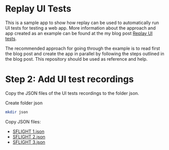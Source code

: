 # Replay UI Tests

This is a sample app to show how replay can be used to automatically run UI tests for testing a web app. More information about the approach and app created as an example can be found at the my blog post [Replay UI tests]().

The recommended approach for going through the example is to read first the blog post and create the app in parallel by following the steps outlined in the blog post. This repository should be used as reference and help.

# Step 2: Add UI test recordings

Copy the JSON files of the UI tests recordings to the folder json.

Create folder json

```sh
mkdir json
```

Copy JSON files:

- [SFLIGHT 1.json](https://github.com/tobiashofmann/sample-ui-test-recording/blob/main/SFLIGHT%201.json)
- [SFLIGHT 2.json](https://github.com/tobiashofmann/sample-ui-test-recording/blob/main/SFLIGHT%202.json)
- [SFLIGHT 3.json](https://github.com/tobiashofmann/Interactive-visual-regression-tests/blob/5-add-complex-test/SFLIGHT%203.json)